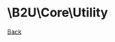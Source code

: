 # \B2U\Core\Utility

[Back](https://github.com/bob2u/b2uFramework-public/blob/master/README.md#the-b2ucore-namespace)
